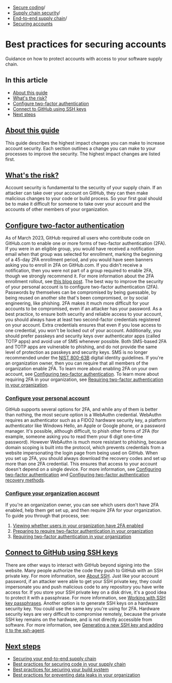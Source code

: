   * [Secure coding](https://docs.github.com/en/code-security "Secure coding")/
  * [Supply chain security](https://docs.github.com/en/code-security/supply-chain-security "Supply chain security")/
  * [End-to-end supply chain](https://docs.github.com/en/code-security/supply-chain-security/end-to-end-supply-chain "End-to-end supply chain")/
  * [Securing accounts](https://docs.github.com/en/code-security/supply-chain-security/end-to-end-supply-chain/securing-accounts "Securing accounts")


# Best practices for securing accounts
Guidance on how to protect accounts with access to your software supply chain.
## In this article
  * [About this guide](https://docs.github.com/en/code-security/supply-chain-security/end-to-end-supply-chain/securing-accounts#about-this-guide)
  * [What's the risk?](https://docs.github.com/en/code-security/supply-chain-security/end-to-end-supply-chain/securing-accounts#whats-the-risk)
  * [Configure two-factor authentication](https://docs.github.com/en/code-security/supply-chain-security/end-to-end-supply-chain/securing-accounts#configure-two-factor-authentication)
  * [Connect to GitHub using SSH keys](https://docs.github.com/en/code-security/supply-chain-security/end-to-end-supply-chain/securing-accounts#connect-to-github-using-ssh-keys)
  * [Next steps](https://docs.github.com/en/code-security/supply-chain-security/end-to-end-supply-chain/securing-accounts#next-steps)


## [About this guide](https://docs.github.com/en/code-security/supply-chain-security/end-to-end-supply-chain/securing-accounts#about-this-guide)
This guide describes the highest impact changes you can make to increase account security. Each section outlines a change you can make to your processes to improve the security. The highest impact changes are listed first.
## [What's the risk?](https://docs.github.com/en/code-security/supply-chain-security/end-to-end-supply-chain/securing-accounts#whats-the-risk)
Account security is fundamental to the security of your supply chain. If an attacker can take over your account on GitHub, they can then make malicious changes to your code or build process. So your first goal should be to make it difficult for someone to take over your account and the accounts of other members of your organization.
## [Configure two-factor authentication](https://docs.github.com/en/code-security/supply-chain-security/end-to-end-supply-chain/securing-accounts#configure-two-factor-authentication)
As of March 2023, GitHub required all users who contribute code on GitHub.com to enable one or more forms of two-factor authentication (2FA). If you were in an eligible group, you would have received a notification email when that group was selected for enrollment, marking the beginning of a 45-day 2FA enrollment period, and you would have seen banners asking you to enroll in 2FA on GitHub.com. If you didn't receive a notification, then you were not part of a group required to enable 2FA, though we strongly recommend it.
For more information about the 2FA enrollment rollout, see [this blog post](https://github.blog/2023-03-09-raising-the-bar-for-software-security-github-2fa-begins-march-13).
The best way to improve the security of your personal account is to configure two-factor authentication (2FA). Passwords by themselves can be compromised by being guessable, by being reused on another site that's been compromised, or by social engineering, like phishing. 2FA makes it much more difficult for your accounts to be compromised, even if an attacker has your password.
As a best practice, to ensure both security and reliable access to your account, you should always have at least two second-factor credentials registered on your account. Extra credentials ensures that even if you lose access to one credential, you won't be locked out of your account.
Additionally, you should prefer passkeys and security keys over authenticator apps (called TOTP apps) and avoid use of SMS whenever possible. Both SMS-based 2FA and TOTP apps are vulnerable to phishing, and do not provide the same level of protection as passkeys and security keys. SMS is no longer recommended under the [NIST 800-63B](https://nvlpubs.nist.gov/nistpubs/specialpublications/nist.sp.800-63b.pdf) digital identity guidelines.
If you're an organization owner, then you can require that all members of the organization enable 2FA.
To learn more about enabling 2FA on your own account, see [Configuring two-factor authentication](https://docs.github.com/en/authentication/securing-your-account-with-two-factor-authentication-2fa/configuring-two-factor-authentication). To learn more about requiring 2FA in your organization, see [Requiring two-factor authentication in your organization](https://docs.github.com/en/organizations/keeping-your-organization-secure/managing-two-factor-authentication-for-your-organization/requiring-two-factor-authentication-in-your-organization).
### [Configure your personal account](https://docs.github.com/en/code-security/supply-chain-security/end-to-end-supply-chain/securing-accounts#configure-your-personal-account)
GitHub supports several options for 2FA, and while any of them is better than nothing, the most secure option is a WebAuthn credential. WebAuthn requires an authenticator such as a FIDO2 hardware security key, a platform authenticator like Windows Hello, an Apple or Google phone, or a password manager. It's possible, although difficult, to phish other forms of 2FA (for example, someone asking you to read them your 6 digit one-time password). However WebAuthn is much more resistant to phishing, because domain scoping is built into the protocol, which prevents credentials from a website impersonating the login page from being used on GitHub.
When you set up 2FA, you should always download the recovery codes and set up more than one 2FA credential. This ensures that access to your account doesn't depend on a single device. For more information, see [Configuring two-factor authentication](https://docs.github.com/en/authentication/securing-your-account-with-two-factor-authentication-2fa/configuring-two-factor-authentication) and [Configuring two-factor authentication recovery methods](https://docs.github.com/en/authentication/securing-your-account-with-two-factor-authentication-2fa/configuring-two-factor-authentication-recovery-methods).
### [Configure your organization account](https://docs.github.com/en/code-security/supply-chain-security/end-to-end-supply-chain/securing-accounts#configure-your-organization-account)
If you're an organization owner, you can see which users don't have 2FA enabled, help them get set up, and then require 2FA for your organization. To guide you through that process, see:
  1. [Viewing whether users in your organization have 2FA enabled](https://docs.github.com/en/organizations/keeping-your-organization-secure/managing-two-factor-authentication-for-your-organization/viewing-whether-users-in-your-organization-have-2fa-enabled)
  2. [Preparing to require two-factor authentication in your organization](https://docs.github.com/en/organizations/keeping-your-organization-secure/managing-two-factor-authentication-for-your-organization/preparing-to-require-two-factor-authentication-in-your-organization)
  3. [Requiring two-factor authentication in your organization](https://docs.github.com/en/organizations/keeping-your-organization-secure/managing-two-factor-authentication-for-your-organization/requiring-two-factor-authentication-in-your-organization)


## [Connect to GitHub using SSH keys](https://docs.github.com/en/code-security/supply-chain-security/end-to-end-supply-chain/securing-accounts#connect-to-github-using-ssh-keys)
There are other ways to interact with GitHub beyond signing into the website. Many people authorize the code they push to GitHub with an SSH private key. For more information, see [About SSH](https://docs.github.com/en/authentication/connecting-to-github-with-ssh/about-ssh).
Just like your account password, if an attacker were able to get your SSH private key, they could impersonate you and push malicious code to any repository you have write access for. If you store your SSH private key on a disk drive, it's a good idea to protect it with a passphrase. For more information, see [Working with SSH key passphrases](https://docs.github.com/en/authentication/connecting-to-github-with-ssh/working-with-ssh-key-passphrases).
Another option is to generate SSH keys on a hardware security key. You could use the same key you're using for 2FA. Hardware security keys are very difficult to compromise remotely, because the private SSH key remains on the hardware, and is not directly accessible from software. For more information, see [Generating a new SSH key and adding it to the ssh-agent](https://docs.github.com/en/authentication/connecting-to-github-with-ssh/generating-a-new-ssh-key-and-adding-it-to-the-ssh-agent#generating-a-new-ssh-key-for-a-hardware-security-key).
## [Next steps](https://docs.github.com/en/code-security/supply-chain-security/end-to-end-supply-chain/securing-accounts#next-steps)
  * [Securing your end-to-end supply chain](https://docs.github.com/en/code-security/supply-chain-security/end-to-end-supply-chain/end-to-end-supply-chain-overview)
  * [Best practices for securing code in your supply chain](https://docs.github.com/en/code-security/supply-chain-security/end-to-end-supply-chain/securing-code)
  * [Best practices for securing your build system](https://docs.github.com/en/code-security/supply-chain-security/end-to-end-supply-chain/securing-builds)
  * [Best practices for preventing data leaks in your organization](https://docs.github.com/en/code-security/getting-started/best-practices-for-preventing-data-leaks-in-your-organization)



